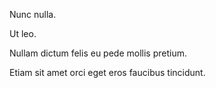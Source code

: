 Nunc nulla.

Ut leo.

Nullam dictum felis eu pede mollis pretium.

Etiam sit amet orci eget eros faucibus tincidunt.
